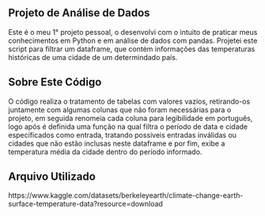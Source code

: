 <h2> Projeto de Análise de Dados </h2>

<p> Este é o meu 1° projeto pessoal, o desenvolvi com o intuito de praticar meus conhecimentos em Python e em análise de dados com pandas. Projetei este script para filtrar um dataframe, que contém informações das temperaturas históricas de uma cidade de um determindado país. </p>

<h2> Sobre Este Código</h2>

<p> O código realiza o tratamento de tabelas com valores vazios, retirando-os juntamente com algumas colunas que não foram necessárias para o projeto, em seguida renomeia cada coluna para legibilidade em português, logo após é definida uma função na qual filtra o período de data e cidade especificados como entrada, tratando possíveis entradas inválidas ou cidades que não estão inclusas neste dataframe e por fim, exibe a temperatura média da cidade dentro do período informado. </p>

<h2> Arquivo Utilizado </h2>

<p> https://www.kaggle.com/datasets/berkeleyearth/climate-change-earth-surface-temperature-data?resource=download </p>
